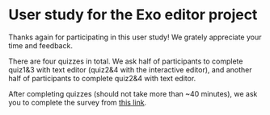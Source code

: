 # User study for the Exo editor project

Thanks again for participating in this user study! We grately appreciate your time and feedback.

There are four quizzes in total. We ask half of participants to complete quiz1&3 with text editor (quiz2&4 with the interactive editor), and another half of participants to complete quiz2&4 with text editor.

After completing quizzes (should not take more than ~40 minutes), we ask you to complete the survey from [this link](https://forms.gle/tLZA8UUExGv6mPaJ6).
